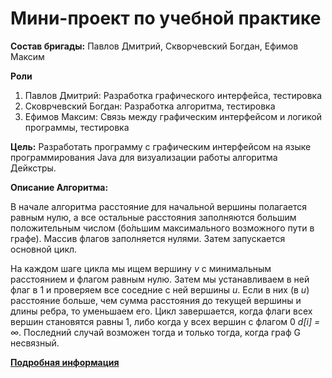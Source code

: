 # Мини-проект по учебной практике

**Состав бригады:**
Павлов Дмитрий, Скворчевский Богдан, Ефимов Максим

**Роли**
1. Павлов Дмитрий: Разработка графического интерфейса, тестировка
2. Сковрчевский Богдан: Разработка алгоритма, тестировка
3. Ефимов Максим: Связь между графическим интерфейсом и логикой программы, тестировка

**Цель:** Разработать программу с графическим интерфейсом на языке программирования Java для визуализации работы алгоритма Дейкстры.

**Описание Алгоритма:** 

В начале алгоритма расстояние для начальной вершины полагается равным нулю, а все остальные расстояния заполняются большим положительным числом (бо́льшим максимального возможного пути в графе). Массив флагов заполняется нулями. Затем запускается основной цикл.

На каждом шаге цикла мы ищем вершину *v* с минимальным расстоянием и флагом равным нулю. Затем мы устанавливаем в ней флаг в 1 и проверяем все соседние с ней вершины *u*. Если в них (в *u*) расстояние больше, чем сумма расстояния до текущей вершины и длины ребра, то уменьшаем его. Цикл завершается, когда флаги всех вершин становятся равны 1, либо когда у всех вершин c флагом 0 *d[i] = ∞*. Последний случай возможен тогда и только тогда, когда граф G несвязный.

[**Подробная информация**](https://github.com/justtomu/practice/blob/main/План%2C%20спецификация.docx)
